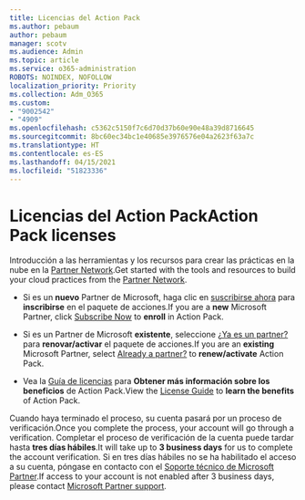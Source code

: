 ```yaml
---
title: Licencias del Action Pack
ms.author: pebaum
author: pebaum
manager: scotv
ms.audience: Admin
ms.topic: article
ms.service: o365-administration
ROBOTS: NOINDEX, NOFOLLOW
localization_priority: Priority
ms.collection: Adm_O365
ms.custom:
- "9002542"
- "4909"
ms.openlocfilehash: c5362c5150f7c6d70d37b60e90e48a39d8716645
ms.sourcegitcommit: 8bc60ec34bc1e40685e3976576e04a2623f63a7c
ms.translationtype: HT
ms.contentlocale: es-ES
ms.lasthandoff: 04/15/2021
ms.locfileid: "51823336"
---
```

# <a name="action-pack-licenses"></a><span data-ttu-id="2715f-102">Licencias del Action Pack</span><span class="sxs-lookup"><span data-stu-id="2715f-102">Action Pack licenses</span></span>

<span data-ttu-id="2715f-103">Introducción a las herramientas y los recursos para crear las prácticas en la nube en la [Partner Network](https://aka.ms/MPNActionPack).</span><span class="sxs-lookup"><span data-stu-id="2715f-103">Get started with the tools and resources to build your cloud practices from the [Partner Network](https://aka.ms/MPNActionPack).</span></span>

- <span data-ttu-id="2715f-104">Si es un **nuevo** Partner de Microsoft, haga clic en [suscribirse ahora](https://aka.ms/MPNActionPackNew) para **inscribirse** en el paquete de acciones.</span><span class="sxs-lookup"><span data-stu-id="2715f-104">If you are a **new** Microsoft Partner, click [Subscribe Now](https://aka.ms/MPNActionPackNew) to **enroll** in Action Pack.</span></span>

- <span data-ttu-id="2715f-105">Si es un Partner de Microsoft **existente**, seleccione [¿Ya es un partner?](https://aka.ms/MPNActionPackExisting) para **renovar/activar** el paquete de acciones.</span><span class="sxs-lookup"><span data-stu-id="2715f-105">If you are an **existing** Microsoft Partner, select [Already a partner?](https://aka.ms/MPNActionPackExisting) to **renew/activate** Action Pack.</span></span> 

- <span data-ttu-id="2715f-106">Vea la [Guía de licencias](https://aka.ms/MPNActionPackGuide) para **Obtener más información sobre los beneficios** de Action Pack.</span><span class="sxs-lookup"><span data-stu-id="2715f-106">View the [License Guide](https://aka.ms/MPNActionPackGuide) to **learn the benefits** of Action Pack.</span></span> 

<span data-ttu-id="2715f-107">Cuando haya terminado el proceso, su cuenta pasará por un proceso de verificación.</span><span class="sxs-lookup"><span data-stu-id="2715f-107">Once you complete the process, your account will go through a verification.</span></span> <span data-ttu-id="2715f-108">Completar el proceso de verificación de la cuenta puede tardar hasta **tres días hábiles**.</span><span class="sxs-lookup"><span data-stu-id="2715f-108">It will take up to **3 business days** for us to complete the account verification.</span></span> <span data-ttu-id="2715f-109">Si en tres días hábiles no se ha habilitado el acceso a su cuenta, póngase en contacto con el [Soporte técnico de Microsoft Partner](https://aka.ms/MPNActionPackSupport).</span><span class="sxs-lookup"><span data-stu-id="2715f-109">If access to your account is not enabled after 3 business days, please contact [Microsoft Partner support](https://aka.ms/MPNActionPackSupport).</span></span> 
